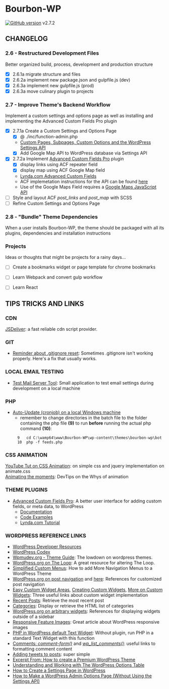 # **Bourbon-WP** #
[![GitHub version](https://badge.fury.io/gh/surfing-chef%2Fbourbon-wp.svg)](https://badge.fury.io/gh/surfing-chef%2Fbourbon-wp) v2.7.2

## **CHANGELOG** ##
### **2.6 - Restructured Development Files** ###   
Better organized build, process, development and production structure
  - [x] 2.6.1a migrate structure and files
  - [x] 2.6.2a implement new package.json and gulpfile.js (dev)
  - [x] 2.6.3a implement new gulpfile.js (prod)
  - [x] 2.6.3a move culinary plugin to projects

### **2.7 - Improve Theme's Backend Workflow** ###   
Implement a custom settings and options page as well as installing and implementing the Advanced Custom Fields Pro plugin
- [x] 2.7.1a Create a Custom Settings and Options Page
  - [x] @ ./inc/function-admin.php
  - [Custom Pages, Subpages, Custom Options and the WordPress Settings API](https://www.youtube.com/playlist?list=PLriKzYyLb28kpEnFFi9_vJWPf5-_7d3rX)
  - [x] Add Google Map API to WordPress database via Settings API
- [x] 2.7.2a Implement [Advanced Custom Fields Pro](https://www.advancedcustomfields.com/) plugin
  - [x] display links using ACF repeater field
  - [x] display map using ACF Google Map field
  - [Lynda.com Advanced Custom Fields](https://www.lynda.com/WordPress-tutorials/Welcome/169877/183109-4.html)
  - ACF implemetation instructions for the API can be found [here](https://www.advancedcustomfields.com/resources/google-map/)
  - Use of the Google Maps Field requires a [Google Maps JavaScript API](https://developers.google.com/maps/documentation/javascript/get-api-key)
- [ ] Style and layout ACF *post_links* and *post_map* with SCSS
- [ ] Refine Custom Settings and Options Page

### **2.8 - "Bundle" Theme Dependencies** ###
When a user installs Bourbon-WP, the theme should be packaged with all its plugins, dependencies and installation instructions


### **Projects** ###   
Ideas or thoughts that might be projects for a rainy days...
- [ ] Create a bookmarks widget or page template for chrome bookmarks
- [ ] Learn Webpack and convert gulp workflow
- [ ] Learn React


## TIPS TRICKS AND LINKS ##

### CDN ###
[JSDeliver](http://www.jsdelivr.com/?query=anima): a fast reliable cdn script provider.  

### GIT ###
- [Reminder about .gitignore reset](http://blog.jonathanchannon.com/2012/11/18/gitignore-not-working-fixed/): Sometimes .gitignore isn't working properly.  Here's a fix that usually works.   

### LOCAL EMAIL TESTING ###
- [Test Mail Server Tool](http://www.toolheap.com/test-mail-server-tool/): Small application to test email settings during development on a local machine  

### PHP ###
+ [Auto-Update (cronjob) on a local Windows machine](http://www.businesslegions.com/blog/2014/08/09/create-cron-jobs-wamp/)
  - remember to change directories in the batch file to the folder containing the php file **(9)** to run **before** running the actual php command **(10)**:  
  ```type
    9   cd C:\wamp64\www\Bourbon-WP\wp-content\themes\bourbon-wp\bot
    10  php -f feeds.php
  ```  

### CSS ANIMATION ###
[YouTube Tut on CSS Animation](https://www.youtube.com/watch?v=CBQGl6zokMs): on simple css and jquery implementation on animate.css  
[Animating the moments](https://www.youtube.com/watch?v=GeuNIOuIEDA): DevTips on the Whys of animation  


### THEME PLUGINS ###
- [Advanced Custom Fields Pro](https://www.advancedcustomfields.com/): A better user interface for adding custom fields, or meta data, to WordPress
  - [Documentation](https://www.advancedcustomfields.com/resources/)  
  - [Code Examples](https://www.advancedcustomfields.com/resources/code-examples/)
  - [Lynda.com Tutorial](https://www.lynda.com/WordPress-tutorials/Welcome/169877/183109-4.html)

### WORDPRESS REFERENCE LINKS ###
- [WordPress Developer Resources](https://developer.wordpress.org/)
- [WordPress Codex](https://codex.wordpress.org/)
- [Wpmudev.org - Theme Guide](https://premium.wpmudev.org/blog/free-wordpress-themes-ultimate-guide/?utm_expid=3606929-97.J2zL7V7mQbSNQDPrXwvBgQ.0): The lowdown on wordpress themes.  
- [WordPress.org on The Loop](https://developer.wordpress.org/reference/classes/wp_query/): A great resource for altering The Loop.  
- [Simplified Custom Menus](https://premium.wpmudev.org/blog/add-menus-to-wordpress/?utm_expid=3606929-97.J2zL7V7mQbSNQDPrXwvBgQ.0&utm_referrer=https%3A%2F%2Fwww.google.ca%2F): How to add More Navigation Menus to a WordPress Theme   
- [WordPress.org on post navigation](https://developer.wordpress.org/reference/functions/the_post_navigation/) and [here](https://developer.wordpress.org/reference/functions/get_the_post_navigation/): References for customized post navigation  
- [Easy Custom Widget Areas](https://buckleupstudios.com/add-a-new-widget-area-to-a-wordpress-theme/), [Creating Custom Widgets](https://premium.wpmudev.org/blog/create-custom-wordpress-widget), [More on Custom Widgets](https://www.templatemonster.com/blog/add-widget-areas-to-wordpress-guide/): Three useful links about custom widget implementation  
- [Recent Posts](https://codex.wordpress.org/Function_Reference/wp_get_recent_posts): Retrieve the most recent post     
- [Categories](https://developer.wordpress.org/reference/functions/wp_list_categories/): Display or retrieve the HTML list of categories
- [WordPress.org on arbitrary widgets](https://codex.wordpress.org/Function_Reference/the_widget): References for displaying widgets outside of a sidebar  
- [Responsive Feature Images](https://www.lynda.com/articles/create-responsive-featured-images-wordpress): Great article about WordPress responsive images  
- [PHP in WordPress default Text Widget](http://www.emanueleferonato.com/2011/04/11/executing-php-inside-a-wordpress-widget-without-any-plugin/): Without plugin, run PHP in a standard Text Widget with this function  
- [Comments: *comment-form()*](https://codex.wordpress.org/Function_Reference/comment_form#.24args) and [*wp_list_comments()*](https://codex.wordpress.org/Function_Reference/wp_list_comments): useful links to formatting comment content    
- [Adding tweets to posts](https://en.support.wordpress.com/twitter/twitter-embeds/): super simple  
- [Excerpt From: How to create a Premium WordPress Theme](https://www.youtube.com/watch?v=ViZLtFIcSfo&list=PLriKzYyLb28kpEnFFi9_vJWPf5-_7d3rX)  
- [Understanding and Working with The WordPress Options Table](https://code.tutsplus.com/tutorials/understanding-and-working-with-the-wordpress-options-table--cms-21119)  
- [How to Create a Settings Page in WordPress](https://www.youtube.com/watch?v=B-tvZAC-eik)
- [How to Make a WordPress Admin Options Page (Without Using the Settings API)](https://wpshout.com/wordpress-options-page/)
